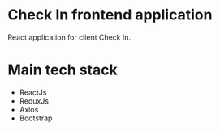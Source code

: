 # Check In frontend application
React application for client Check In.

# Main tech stack

* ReactJs
* ReduxJs
* Axios
* Bootstrap

